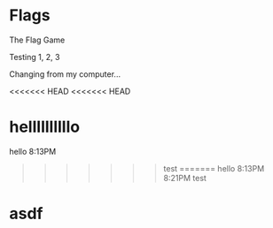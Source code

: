 Flags
=====

The Flag Game

Testing 1, 2, 3

Changing from my computer...

<<<<<<< HEAD
<<<<<<< HEAD



hellllllllllo
=======
hello
8:13PM
>>>>>>> test
=======
hello
8:13PM
8:21PM 
>>>>>>> test










  # asdf














